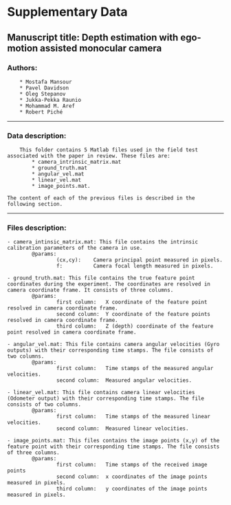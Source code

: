 
# Supplementary Data

## Manuscript title: Depth estimation with ego-motion assisted monocular camera

### Authors:
		* Mostafa Mansour
		* Pavel Davidson
		* Oleg Stepanov
		* Jukka-Pekka Raunio
		* Mohammad M. Aref
		* Robert Piché

---

### Data description:
		This folder contains 5 Matlab files used in the field test associated with the paper in review. These files are:
			* camera_intrinsic_matrix.mat
			* ground_truth.mat
			* angular_vel.mat
			* linear_vel.mat
			* image_points.mat.

	The content of each of the previous files is described in the following section.

---

### Files description:

	- camera_intinsic_matrix.mat: This file contains the intrinsic calibration parameters of the camera in use.
			@params:
					(cx,cy):	Camera principal point measured in pixels.
					f: 			Camera focal length measured in pixels.

	- ground_truth.mat: This file contains the true feature point coordinates during the experiment. The coordinates are resolved in camera coordinate frame. It consists of three columns.
			@params:
					first column: 	X coordinate of the feature point resolved in camera coordinate frame.
					second column: 	Y coordinate of the feature points resolved in camera coordinate frame.
					third column: 	Z (depth) coordinate of the feature point resolved in camera coordinate frame.

	- angular_vel.mat: This file contains camera angular velocities (Gyro outputs) with their corresponding time stamps. The file consists of two columns.
			@params:
					first column:	Time stamps of the measured angular velocities.
					second column:	Measured angular velocities.

	- linear_vel.mat: This file contains camera linear velocities (Odometer output) with their corresponding time stamps. The file consists of two columns.
			@params:
					first column:	Time stamps of the measured linear velocities.
					second column:	Measured linear velocities.

	- image_points.mat: This files contains the image points (x,y) of the feature point with their corresponding time stamps. The file consists of three columns.
			@params:
					first column:	Time stamps of the received image points
					second column:	x coordinates of the image points measured in pixels.
					third column:	y coordinates of the image points measured in pixels.


